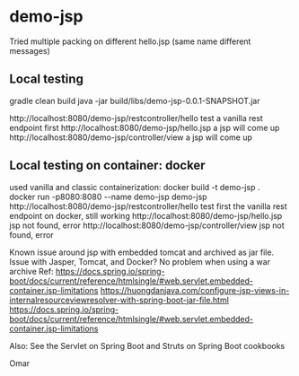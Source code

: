 # demo-jsp

Tried multiple packing on different hello.jsp (same name different messages)

## Local testing
gradle clean build
java -jar build/libs/demo-jsp-0.0.1-SNAPSHOT.jar

http://localhost:8080/demo-jsp/restcontroller/hello
 test a vanilla rest endpoint first
http://localhost:8080/demo-jsp/hello.jsp
  a jsp will come up
http://localhost:8080/demo-jsp/controller/view
  a jsp will come up

## Local testing on container: docker
used vanilla and classic containerization:
  docker build -t demo-jsp .   
docker run -p8080:8080 --name demo-jsp  demo-jsp
http://localhost:8080/demo-jsp/restcontroller/hello
test first the vanilla rest endpoint on docker, still working
http://localhost:8080/demo-jsp/hello.jsp
 jsp not found, error
http://localhost:8080/demo-jsp/controller/view
 jsp not found, error

Known issue around jsp with embedded tomcat and archived as jar file. Issue with Jasper, Tomcat, and Docker?
No problem when using a war archive
Ref:
https://docs.spring.io/spring-boot/docs/current/reference/htmlsingle/#web.servlet.embedded-container.jsp-limitations
https://huongdanjava.com/configure-jsp-views-in-internalresourceviewresolver-with-spring-boot-jar-file.html
https://docs.spring.io/spring-boot/docs/current/reference/htmlsingle/#web.servlet.embedded-container.jsp-limitations

Also:
See the Servlet on Spring Boot and Struts on Spring Boot cookbooks

Omar

